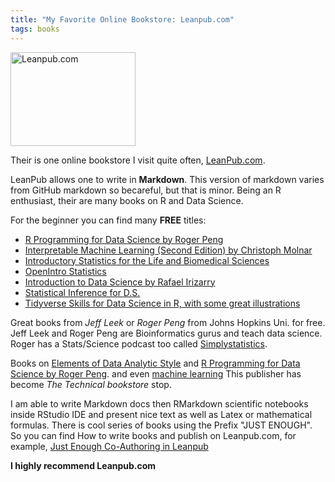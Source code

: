 ```yaml
---
title: "My Favorite Online Bookstore: Leanpub.com"
tags: books
---
```


<img src="https://static.fsf.org/nosvn/logos/orgs/leanpub-logo.png" width="200" height="150" alt="Leanpub.com">

Their is one online bookstore I visit quite often, <a href="https://leanpub.com/" target="_blank">LeanPub.com</a>.  

LeanPub allows one to write in **Markdown**. This version of markdown varies from GitHub markdown so becareful, but that is minor. Being an R enthusiast, their are many books on R and Data Science.

For the beginner you can find many **FREE** titles: 

- [R Programming for Data Science by Roger Peng]()
- [Interpretable Machine Learning (Second Edition) by Christoph Molnar]()
- [Introductory Statistics for the Life and Biomedical Sciences]()
- <a href="https://leanpub.com/openintro-statistics" target="_blank">OpenIntro Statistics</a>
- <a href="https://leanpub.com/datasciencebook" target="_blank">Introduction to Data Science by Rafael Irizarry</a>
- <a href="https://leanpub.com/LittleInferenceBook" target="_blank">Statistical Inference for D.S.</a>
- <a href="https://leanpub.com/tidyverseskillsdatascience" target="_blank">Tidyverse Skills for Data Science in R, with some great illustrations</a>


Great books from *Jeff Leek* or *Roger Peng* from Johns Hopkins Uni. for free. Jeff Leek and Roger Peng are Bioinformatics gurus and teach data science. Roger has a Stats/Science podcast too called <a href="https://simplystatistics.org/interviews/" target="_blank">Simplystatistics</a>.

Books on <a href="https://leanpub.com/datastyle" target="_blank">Elements of Data Analytic Style</a> and <a href="https://leanpub.com/rprogramming" target="_blank">R Programming for Data Science by Roger Peng</a>. and even <a href="https://leanpub.com/pytorch" target="_blank">machine learning</a>
This publisher has become *The Technical bookstore* stop. 


I am able to write Markdown docs then RMarkdown scientific notebooks inside RStudio IDE and present nice text as well as Latex or mathematical formulas. There is cool series of books using the Prefix "JUST ENOUGH". So you can find How to write books and publish on Leanpub.com, for example, <a href="https://leanpub.com/jeco-authoring" target="_blank">Just Enough Co-Authoring in Leanpub</a>

**I highly recommend Leanpub.com**

